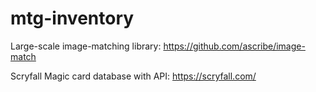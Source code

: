 # mtg-inventory

Large-scale image-matching library:
https://github.com/ascribe/image-match

Scryfall Magic card database with API:
https://scryfall.com/
